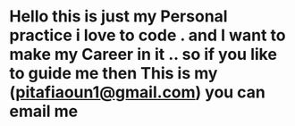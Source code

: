 # Hello this is just my Personal practice i love to code . and I want to make my Career in it .. so if you like to guide me then This is my (pitafiaoun1@gmail.com) you can email me
